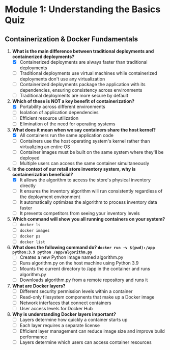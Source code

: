 # Module 1: Understanding the Basics Quiz

## Containerization & Docker Fundamentals

1. **What is the main difference between traditional deployments and containerized deployments?**
   - [x] Containerized deployments are always faster than traditional deployments
   - [ ] Traditional deployments use virtual machines while containerized deployments don't use any virtualization
   - [ ] Containerized deployments package the application with its dependencies, ensuring consistency across environments
   - [ ] Traditional deployments are more secure by default

2. **Which of these is NOT a key benefit of containerization?**
   - [x] Portability across different environments
   - [ ] Isolation of application dependencies
   - [ ] Efficient resource utilization
   - [ ] Elimination of the need for operating systems

3. **What does it mean when we say containers share the host kernel?**
   - [x] All containers run the same application code
   - [ ] Containers use the host operating system's kernel rather than virtualizing an entire OS
   - [ ] Container images must be built on the same system where they'll be deployed
   - [ ] Multiple users can access the same container simultaneously

4. **In the context of our retail store inventory system, why is containerization beneficial?**
   - [x] It allows the algorithm to access the store's physical inventory directly
   - [ ] It ensures the inventory algorithm will run consistently regardless of the deployment environment
   - [ ] It automatically optimizes the algorithm to process inventory data faster
   - [ ] It prevents competitors from seeing your inventory levels

5. **Which command will show you all running containers on your system?**
   - [ ] `docker ls`
   - [ ] `docker images`
   - [ ] `docker ps`
   - [ ] `docker list`

6. **What does the following command do? `docker run -v $(pwd):/app python:3.9 python /app/algorithm.py`**
   - [ ] Creates a new Python image named algorithm.py
   - [ ] Runs algorithm.py on the host machine using Python 3.9
   - [ ] Mounts the current directory to /app in the container and runs algorithm.py
   - [ ] Downloads algorithm.py from a remote repository and runs it

7. **What are Docker layers?**
   - [ ] Different security permission levels within a container
   - [ ] Read-only filesystem components that make up a Docker image
   - [ ] Network interfaces that connect containers
   - [ ] User access levels for Docker Hub

8. **Why is understanding Docker layers important?**
   - [ ] Layers determine how quickly a container starts up
   - [ ] Each layer requires a separate license
   - [ ] Efficient layer management can reduce image size and improve build performance
   - [ ] Layers determine which users can access container resources
